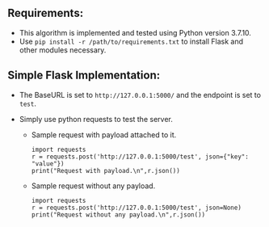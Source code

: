 ## Requirements:
- This algorithm is implemented and tested using Python version 3.7.10.
- Use ```pip install -r /path/to/requirements.txt``` to install Flask and other modules necessary.

## Simple Flask Implementation:
- The BaseURL is set to ```http://127.0.0.1:5000/``` and the endpoint is set to ```test```.
- Simply use python requests to test the server.

  - Sample request with payload attached to it.
      ```
      import requests
      r = requests.post('http://127.0.0.1:5000/test', json={"key": "value"})
      print("Request with payload.\n",r.json())
      ``` 
  - Sample request without any payload.
      ```
      import requests
      r = requests.post('http://127.0.0.1:5000/test', json=None)
      print("Request without any payload.\n",r.json())
      ``` 
